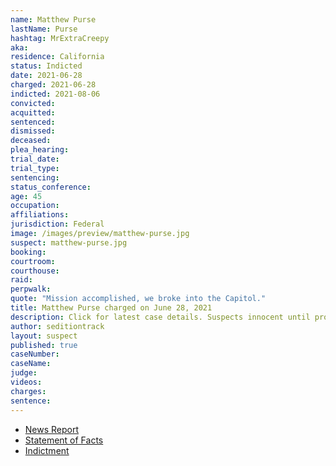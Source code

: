 ```yaml
---
name: Matthew Purse
lastName: Purse
hashtag: MrExtraCreepy
aka:
residence: California
status: Indicted
date: 2021-06-28
charged: 2021-06-28
indicted: 2021-08-06
convicted:
acquitted:
sentenced:
dismissed:
deceased:
plea_hearing:
trial_date:
trial_type:
sentencing:
status_conference:
age: 45
occupation:
affiliations:
jurisdiction: Federal
image: /images/preview/matthew-purse.jpg
suspect: matthew-purse.jpg
booking:
courtroom:
courthouse:
raid:
perpwalk:
quote: "Mission accomplished, we broke into the Capitol."
title: Matthew Purse charged on June 28, 2021
description: Click for latest case details. Suspects innocent until proven guilty.
author: seditiontrack
layout: suspect
published: true
caseNumber: 
caseName:
judge:
videos:
charges:
sentence:
---
```

- [News Report](https://abcnews.go.com/Politics/wireStory/california-man-charged-raiding-capitol-posing-press-78775394)
- [Statement of Facts](https://www.justice.gov/usao-dc/case-multi-defendant/file/1410621/download)
- [Indictment](https://extremism.gwu.edu/sites/g/files/zaxdzs2191/f/Matthew%20Thomas%20Purse%20Indictment.pdf)

